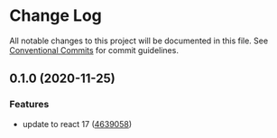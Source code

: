 # Change Log

All notable changes to this project will be documented in this file.
See [Conventional Commits](https://conventionalcommits.org) for commit guidelines.

## 0.1.0 (2020-11-25)

### Features

- update to react 17 ([4639058](https://github.com/fremtind/jokul/commit/4639058067eaa9be222825f8ac4f495a1e74cc0f))
